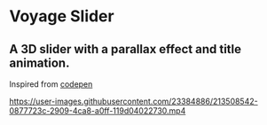 # Voyage Slider
## A 3D slider with a parallax effect and title animation.
Inspired from <a href='https://codepen.io/dev_loop/full/MWKbJmO'> codepen <a/>


https://user-images.githubusercontent.com/23384886/213508542-0877723c-2909-4ca8-a0ff-119d04022730.mp4

